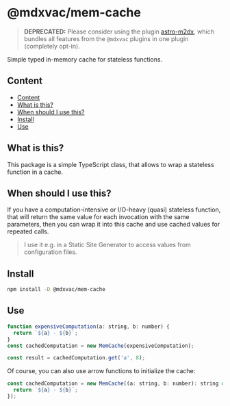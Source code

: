 # @mdxvac/mem-cache

> **DEPRECATED:** Please consider using the plugin [astro-m2dx](https://www.npmjs.com/package/astro-m2dx), which bundles all features from the `@mdxvac` plugins in one plugin (completely opt-in).

Simple typed in-memory cache for stateless functions.

## Content

- [Content](#content)
- [What is this?](#what-is-this)
- [When should I use this?](#when-should-i-use-this)
- [Install](#install)
- [Use](#use)

## What is this?

This package is a simple TypeScript class, that allows to wrap a stateless function in a cache.

## When should I use this?

If you have a computation-intensive or I/O-heavy (quasi) stateless function, that will return the same value for each invocation with the same parameters, then you can wrap it into this cache and use cached values for repeated calls.

> I use it e.g. in a Static Site Generator to access values from configuration files.

## Install

```sh
npm install -D @mdxvac/mem-cache
```

## Use

```js
function expensiveComputation(a: string, b: number) {
  return `${a} - ${b}`;
}
const cachedComputation = new MemCache(expensiveComputation);

const result = cachedComputation.get('a', 8);
```

Of course, you can also use arrow functions to initialize the cache:

```js
const cachedComputation = new MemCache((a: string, b: number): string => {
  return `${a} - ${b}`;
});
```
